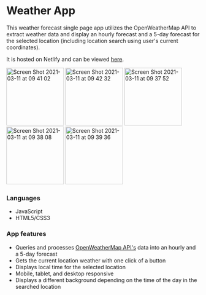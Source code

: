 # Weather App

This weather forecast single page app utilizes the OpenWeatherMap API to extract weather data and display an hourly forecast and a 5-day forecast for the selected location (including location search using user's current coordinates).

It is hosted on Netlify and can be viewed [here](https://sad-lichterman-38115d.netlify.app/).

<img width="150" alt="Screen Shot 2021-03-11 at 09 41 02" src="https://user-images.githubusercontent.com/78911193/110723473-0f8f2a00-824f-11eb-80c3-381aa66f846f.png"> <img width="150" alt="Screen Shot 2021-03-11 at 09 42 32" src="https://user-images.githubusercontent.com/78911193/110723484-1453de00-824f-11eb-8e31-9daba5a8c25b.png"> <img width="150" alt="Screen Shot 2021-03-11 at 09 37 52" src="https://user-images.githubusercontent.com/78911193/110723486-161da180-824f-11eb-9564-7b8cd0e0cb0b.png"> <img width="150" alt="Screen Shot 2021-03-11 at 09 38 08" src="https://user-images.githubusercontent.com/78911193/110723489-174ece80-824f-11eb-8598-89612ed7f68c.png"> <img width="150" alt="Screen Shot 2021-03-11 at 09 39 36" src="https://user-images.githubusercontent.com/78911193/110723493-187ffb80-824f-11eb-87ff-e9dfb96a0a8c.png">

### Languages
* JavaScript
* HTML5/CSS3

### App features
* Queries and processes [OpenWeatherMap API's](http://openweathermap.org/api) data into an hourly and a 5-day forecast
* Gets the current location weather with one click of a button
* Displays local time for the selected location
* Mobile, tablet, and desktop responsive
* Displays a different background depending on the time of the day in the searched location
